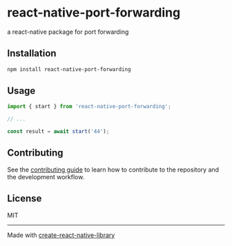 # react-native-port-forwarding

a react-native package for port forwarding

## Installation

```sh
npm install react-native-port-forwarding
```

## Usage

```js
import { start } from 'react-native-port-forwarding';

// ...

const result = await start('44');
```

## Contributing

See the [contributing guide](CONTRIBUTING.md) to learn how to contribute to the repository and the development workflow.

## License

MIT

---

Made with [create-react-native-library](https://github.com/callstack/react-native-builder-bob)
